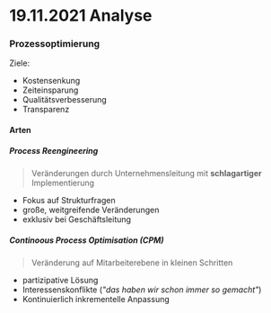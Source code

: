 # 19.11.2021 Analyse



### Prozessoptimierung

Ziele:

- Kostensenkung
- Zeiteinsparung
- Qualitätsverbesserung
- Transparenz

#### Arten

##### Process Reengineering

> Veränderungen durch Unternehmensleitung mit **schlagartiger** Implementierung

- Fokus auf Strukturfragen
- große, weitgreifende Veränderungen
- exklusiv bei Geschäftsleitung 

##### Continoous Process Optimisation (CPM)

> Veränderung auf Mitarbeiterebene in kleinen Schritten

- partizipative Lösung
- Interessenskonflikte (*"das haben wir schon immer so gemacht"*)
- Kontinuierlich inkrementelle Anpassung



